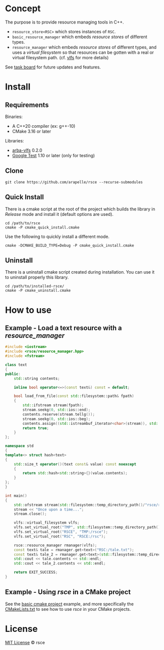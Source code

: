 # Concept

The purpose is to provide resource managing tools in C++.

- `resource_store<RSC>` which stores instances of `RSC`.
- `basic_resource_manager` which embeds *resource stores* of different types.
- `resource_manager` which embeds *resource stores* of different types, and uses a *virtual filesystem* so that resources can be gotten with a real or virtual filesystem path. (cf. [vlfs](https://github.com/arapelle/vlfs) for more details)

See [task board](https://app.gitkraken.com/glo/board/X2saif5v8AAR4XXb) for future updates and features.

# Install

## Requirements

Binaries:

- A C++20 compiler (ex: g++-10)
- CMake 3.16 or later

Libraries:

- [arba-vlfs](https://github.com/arapelle/arba-vlfs) 0.2.0
- [Google Test](https://github.com/google/googletest) 1.10 or later (only for testing)

## Clone

```
git clone https://github.com/arapelle/rsce --recurse-submodules
```

## Quick Install

There is a cmake script at the root of the project which builds the library in *Release* mode and install it (default options are used).

```
cd /path/to/rsce
cmake -P cmake_quick_install.cmake
```

Use the following to quickly install a different mode.

```
cmake -DCMAKE_BUILD_TYPE=Debug -P cmake_quick_install.cmake
```

## Uninstall

There is a uninstall cmake script created during installation. You can use it to uninstall properly this library.

```
cd /path/to/installed-rsce/
cmake -P cmake_uninstall.cmake
```

# How to use

## Example - Load a text resource with a *resource_manager*

```c++
#include <iostream>
#include <rsce/resource_manager.hpp>
#include <fstream>

class text
{
public:
    std::string contents;

    inline bool operator<=>(const text&) const = default;

    bool load_from_file(const std::filesystem::path& fpath)
    {
        std::ifstream stream(fpath);
        stream.seekg(0, std::ios::end);
        contents.reserve(stream.tellg());
        stream.seekg(0, std::ios::beg);
        contents.assign((std::istreambuf_iterator<char>(stream)), std::istreambuf_iterator<char>());
        return true;
    }
};

namespace std
{
template<> struct hash<text>
{
    std::size_t operator()(text const& value) const noexcept
    {
        return std::hash<std::string>{}(value.contents);
    }
};
}

int main()
{
    std::ofstream stream(std::filesystem::temp_directory_path()/"rsce/rsc/tale.txt");
    stream << "Once upon a time...";
    stream.close();

    vlfs::virtual_filesystem vlfs;
    vlfs.set_virtual_root("TMP", std::filesystem::temp_directory_path());
    vlfs.set_virtual_root("RSCE", "TMP:/rsce");
    vlfs.set_virtual_root("RSC", "RSCE:/rsc");

    rsce::resource_manager rmanager(vlfs);
    const text& tale = rmanager.get<text>("RSC:/tale.txt");
    const text& tale_2 = rmanager.get<text>(std::filesystem::temp_directory_path()/"rsce/rsc/tale.txt");
    std::cout << tale.contents << std::endl;
    std::cout << tale_2.contents << std::endl;

    return EXIT_SUCCESS;
}

```

## Example - Using *rsce* in a CMake project

See the [basic cmake project](https://github.com/arapelle/rsce/tree/master/example/basic_cmake_project) example, and more specifically the [CMakeLists.txt](https://github.com/arapelle/rsce/tree/master/example/basic_cmake_project/CMakeLists.txt) to see how to use *rsce* in your CMake projects.

# License

[MIT License](https://github.com/arapelle/rsce/blob/master/LICENSE.md) © rsce
